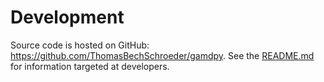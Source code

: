 # Development

Source code is hosted on GitHub: <https://github.com/ThomasBechSchroeder/gamdpy>.
See the [README.md](https://github.com/ThomasBechSchroeder/gamdpy/blob/master/README.md) 
for information targeted at developers.
